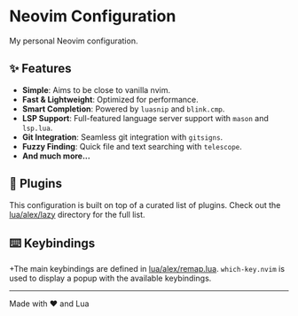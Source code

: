# Neovim Configuration

My personal Neovim configuration.

## ✨ Features

*   **Simple**: Aims to be close to vanilla nvim.
*   **Fast & Lightweight**: Optimized for performance.
*   **Smart Completion**: Powered by `luasnip` and `blink.cmp`.
*   **LSP Support**: Full-featured language server support with `mason` and `lsp.lua`.
*   **Git Integration**: Seamless git integration with `gitsigns`.
*   **Fuzzy Finding**: Quick file and text searching with `telescope`.
*   **And much more...**

## 🔌 Plugins

This configuration is built on top of a curated list of plugins. Check out the [lua/alex/lazy](lua/alex/lazy) directory for the full list.  

## ⌨️ Keybindings

+The main keybindings are defined in [lua/alex/remap.lua](lua/alex/remap.lua). `which-key.nvim` is used to display a popup with the available keybindings.  

---

Made with ❤️ and Lua
